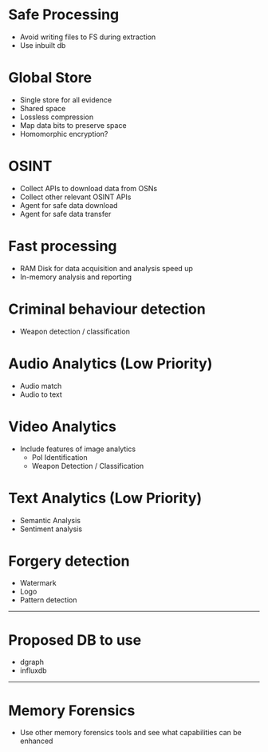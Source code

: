 # Safe Processing
- Avoid writing files to FS during extraction
- Use inbuilt db

# Global Store
- Single store for all evidence
- Shared space
- Lossless compression
- Map data bits to preserve space
- Homomorphic encryption?

# OSINT
- Collect APIs to download data from OSNs
- Collect other relevant OSINT APIs
- Agent for safe data download
- Agent for safe data transfer

# Fast processing
- RAM Disk for data acquisition and analysis speed up
- In-memory analysis and reporting

# Criminal behaviour detection
- Weapon detection / classification

# Audio Analytics (Low Priority)
- Audio match
- Audio to text

# Video Analytics
- Include features of image analytics
    - PoI Identification
    - Weapon Detection / Classification

# Text Analytics (Low Priority)
- Semantic Analysis
- Sentiment analysis

# Forgery detection
- Watermark
- Logo
- Pattern detection

----------------------------------
# Proposed DB to use
- dgraph
- influxdb
----------------------------------

# Memory Forensics
- Use other memory forensics tools and see what capabilities can be enhanced